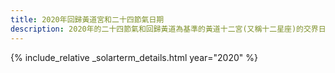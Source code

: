 ```yaml
---
title: 2020年回歸黃道宮和二十四節氣日期
description: 2020年的二十四節氣和回歸黃道為基準的黃道十二宮(又稱十二星座)的交界日期，常見於西洋占星術和星座運程
---
```

{% include_relative _solarterm_details.html year="2020" %}
